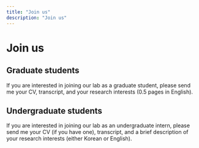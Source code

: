 ```yaml
---
title: "Join us"
description: "Join us"
---
```


# Join us

## Graduate students

If you are interested in joining our lab as a graduate student, please send me your CV, transcript, and your research interests (0.5 pages in English).

## Undergraduate students

If you are interested in joining our lab as an undergraduate intern, please send me your CV (if you have one), transcript, and a brief description of your research interests (either Korean or English).